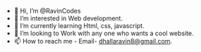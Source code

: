 - 👋 Hi, I’m @RavinCodes
- 👀 I’m interested in Web development.
- 🌱 I’m currently learning Html, css, javascript.
- 💞️ I’m looking to Work with any one who wants a cool website.
- 📫 How to reach me - Email- dhallaravin8@gmail.com.

<!---
RavinCodes/RavinCodes is a ✨ special ✨ repository because its `README.md` (this file) appears on your GitHub profile.
You can click the Preview link to take a look at your changes.
--->
